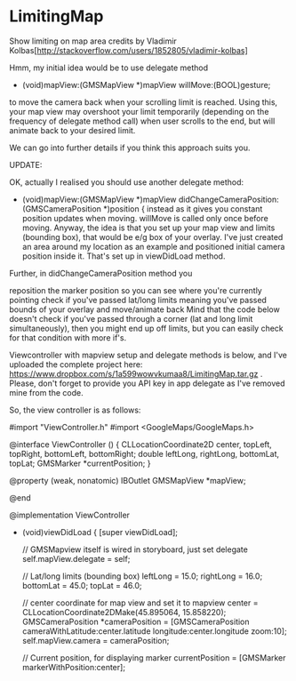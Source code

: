 # LimitingMap
Show limiting on map area credits by Vladimir Kolbas[http://stackoverflow.com/users/1852805/vladimir-kolbas]


Hmm, my initial idea would be to use delegate method

- (void)mapView:(GMSMapView *)mapView willMove:(BOOL)gesture;

to move the camera back when your scrolling limit is reached. Using this, your map view may overshoot your limit temporarily (depending on the frequency of delegate method call) when user scrolls to the end, but will animate back to your desired limit.

We can go into further details if you think this approach suits you.

UPDATE:

OK, actually I realised you should use another delegate method:

- (void)mapView:(GMSMapView *)mapView didChangeCameraPosition:(GMSCameraPosition *)position {
instead as it gives you constant position updates when moving. willMove is called only once before moving. Anyway, the idea is that you set up your map view and limits (bounding box), that would be e/g box of your overlay. I've just created an area around my location as an example and positioned initial camera position inside it. That's set up in viewDidLoad method.

Further, in didChangeCameraPosition method you

reposition the marker position so you can see where you're currently pointing
check if you've passed lat/long limits meaning you've passed bounds of your overlay and move/animate back
Mind that the code below doesn't check if you've passed through a corner (lat and long limit simultaneously), then you might end up off limits, but you can easily check for that condition with more if's.

Viewcontroller with mapview setup and delegate methods is below, and I've uploaded the complete project here: https://www.dropbox.com/s/1a599wowvkumaa8/LimitingMap.tar.gz . Please, don't forget to provide you API key in app delegate as I've removed mine from the code.

So, the view controller is as follows:

#import "ViewController.h"
#import <GoogleMaps/GoogleMaps.h>

@interface ViewController () <GMSMapViewDelegate> {
    CLLocationCoordinate2D center, topLeft, topRight, bottomLeft, bottomRight;
    double leftLong, rightLong, bottomLat, topLat;
    GMSMarker *currentPosition;
}

@property (weak, nonatomic) IBOutlet GMSMapView *mapView;

@end

@implementation ViewController

- (void)viewDidLoad
{
    [super viewDidLoad];

    // GMSMapview itself is wired in storyboard, just set delegate
    self.mapView.delegate = self;

    // Lat/long limits (bounding box)
    leftLong = 15.0;
    rightLong = 16.0;
    bottomLat  = 45.0;
    topLat  = 46.0;

    // center coordinate for map view and set it to mapview
    center = CLLocationCoordinate2DMake(45.895064, 15.858220);
    GMSCameraPosition *cameraPosition = [GMSCameraPosition cameraWithLatitude:center.latitude
                                                                    longitude:center.longitude
                                                                         zoom:10];
    self.mapView.camera = cameraPosition;

    // Current position, for displaying marker
    currentPosition = [GMSMarker markerWithPosition:center];
